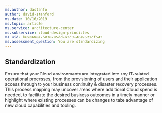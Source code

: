 ```yaml
---
ms.author: dastanfo
author: david-stanford
ms.date: 10/16/2019
ms.topic: article
ms.service: architecture-center
ms.subservice: cloud-design-principles
ms.uid: b694680e-b870-45dd-a3c3-46e8521cf543
ms.assessment_question: You are standardizing
---
```

## Standardization

Ensure that your Cloud environments are integrated into any IT-related operational processes, from the provisioning of users and their application access through to your business continuity & disaster recovery processes. This process mapping may uncover areas where additional Cloud spend is needed, to facilitate the desired business outcomes in a timely manner or highlight where existing processes can be changes to take advantage of new cloud capabilities and tooling.
